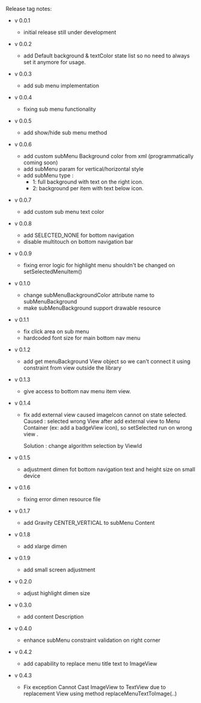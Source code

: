 Release tag notes:
- v 0.0.1
  - initial release still under development

- v 0.0.2
  - add Default background & textColor state list so no need to always set it anymore for usage.

- v 0.0.3
  - add sub menu implementation
  
- v 0.0.4
  - fixing sub menu functionality
  
- v 0.0.5
  - add show/hide sub menu method
  
- v 0.0.6
  - add custom subMenu Background color from xml (programmatically coming soon)
  - add subMenu param for vertical/horizontal style
  - add subMenu type :
    - 1: full background with text on the right icon.
    - 2: background per item with text below icon.

- v 0.0.7
  - add custom sub menu text color
  
- v 0.0.8
  - add SELECTED_NONE for bottom navigation
  - disable multitouch on bottom navigation bar
  
- v 0.0.9
  - fixing error logic for highlight menu shouldn't be changed on setSelectedMenuItem()
  
- v 0.1.0
  - change subMenuBackgroundColor attribute name to subMenuBackground
  - make subMenuBackground support drawable resource
  
- v 0.1.1
  - fix click area on sub menu
  - hardcoded font size for main bottom nav menu
  
- v 0.1.2
  - add get menuBackground View object so we can't connect it using constraint from view outside the library
  
- v 0.1.3
  - give access to bottom nav menu item view.
  
- v 0.1.4
  - fix add external view caused imageIcon cannot on state selected.
    Caused :
    selected wrong View after add external view to Menu Container (ex: add a badgeView icon), so setSelected run on wrong view .
    
    Solution :
    change algorithm selection by ViewId
    
- v 0.1.5
  - adjustment dimen fot bottom navigation text and height size on small device
  
- v 0.1.6
  - fixing error dimen resource file
  
- v 0.1.7
  - add Gravity CENTER_VERTICAL to subMenu Content
  
- v 0.1.8
  - add xlarge dimen
  
- v 0.1.9
  - add small screen adjustment
  
- v 0.2.0
  - adjust highlight dimen size
  
- v 0.3.0
  - add content Description

- v 0.4.0
  - enhance subMenu constraint validation on right corner

- v 0.4.2
  - add capability to replace menu title text to ImageView
  
- v 0.4.3
  - Fix exception Cannot Cast ImageView to TextView due to replacement View using method replaceMenuTextToImage(..)